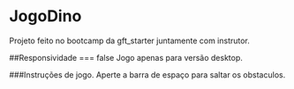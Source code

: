 # JogoDino
Projeto feito no bootcamp da gft_starter juntamente com instrutor.

##Responsividade === false
Jogo apenas para versão desktop.

###Instruções de jogo.
Aperte a barra de espaço para saltar os obstaculos.


